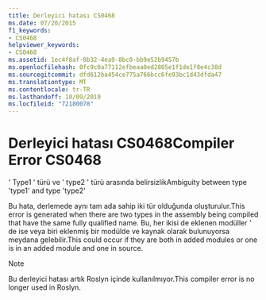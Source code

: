 ```yaml
---
title: Derleyici hatası CS0468
ms.date: 07/20/2015
f1_keywords:
- CS0468
helpviewer_keywords:
- CS0468
ms.assetid: 1ec4f8af-0b32-4ea9-8bc0-bb9e52b9457b
ms.openlocfilehash: 0fc9c0a77112efbeaa0ed2805e1f1de1f8e4c38d
ms.sourcegitcommit: dfd612ba454ce775a766bcc6fe93bc1d43dfda47
ms.translationtype: MT
ms.contentlocale: tr-TR
ms.lasthandoff: 10/09/2019
ms.locfileid: "72180078"
---
```

# <a name="compiler-error-cs0468"></a><span data-ttu-id="42b6d-102">Derleyici hatası CS0468</span><span class="sxs-lookup"><span data-stu-id="42b6d-102">Compiler Error CS0468</span></span>

<span data-ttu-id="42b6d-103">' Type1 ' türü ve ' type2 ' türü arasında belirsizlik</span><span class="sxs-lookup"><span data-stu-id="42b6d-103">Ambiguity between type 'type1' and type 'type2'</span></span>

 <span data-ttu-id="42b6d-104">Bu hata, derlemede aynı tam ada sahip iki tür olduğunda oluşturulur.</span><span class="sxs-lookup"><span data-stu-id="42b6d-104">This error is generated when there are two types in the assembly being compiled that have the same fully qualified name.</span></span> <span data-ttu-id="42b6d-105">Bu, her ikisi de eklenen modüller ' de ise veya biri eklenmiş bir modülde ve kaynak olarak bulunuyorsa meydana gelebilir.</span><span class="sxs-lookup"><span data-stu-id="42b6d-105">This could occur if they are both in added modules or one is in an added module and one in source.</span></span>
 
> [!NOTE]
> <span data-ttu-id="42b6d-106">Bu derleyici hatası artık Roslyn içinde kullanılmıyor.</span><span class="sxs-lookup"><span data-stu-id="42b6d-106">This compiler error is no longer used in Roslyn.</span></span>
